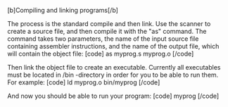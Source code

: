 [b]Compiling and linking programs[/b]

The process is the standard compile and then link. Use the scanner to create a source file, and then compile it with the "as" command. The command takes two parameters, the name of the input source file containing assembler instructions, and the name of the output file, which will contain the object file:
[code]
as myprog.s myprog.o
[/code]

Then link the object file to create an executable. Currently all executables must be located in /bin -directory in order for you to be able to run them. For example:
[code]
ld myprog.o bin/myprog
[/code]

And now you should be able to run your program:
[code]
myprog
[/code]
